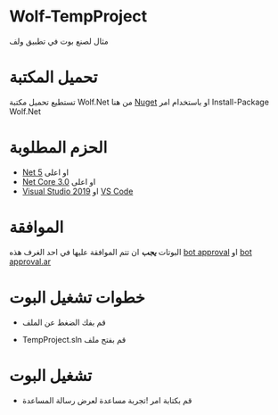# Wolf-TempProject
مثال لصنع بوت في تطبيق ولف

# تحميل المكتبة 

تستطيع تحميل مكتبة Wolf.Net من هنا [Nuget](https://www.nuget.org/packages/Wolf.Net/) او باستخدام امر Install-Package Wolf.Net
 
# الحزم المطلوبة

- [Net 5](https://dotnet.microsoft.com/download/dotnet/5.0) او اعلى
- [Net Core 3.0](https://dotnet.microsoft.com/download/dotnet-core/3.0) او اعلى
- [Visual Studio 2019](https://docs.microsoft.com/en-us/visualstudio/windows/?view=vs-2019) او [VS Code](https://code.visualstudio.com/download)

# الموافقة

البوتات _**يجب**_ ان تتم الموافقة عليها في احد الغرف هذه [bot approval](http://wolflive.com/bot+approval?r=444444) او [bot approval.ar](http://wolflive.com/bot+approval.ar?r=444444)
 
# خطوات تشغيل البوت
- قم بفك الضغط عن الملف

- TempProject.sln قم بفتح ملف

# تشغيل البوت
- قم بكتابة امر !تجربة مساعدة لعرض رسالة المساعدة
